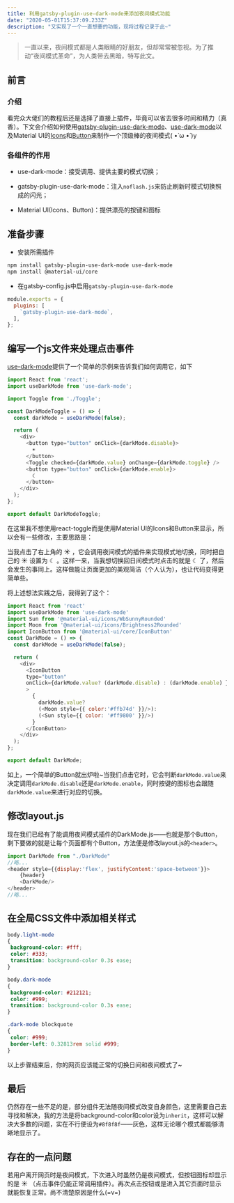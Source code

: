 ```yaml
---
title: 利用gatsby-plugin-use-dark-mode来添加夜间模式功能
date: "2020-05-01T15:37:09.233Z"
description: "又实现了一个一直想要的功能，现将过程记录于此~"
---
```


>一直以来，夜间模式都是人类眼睛的好朋友，但却常常被忽视。为了推动“夜间模式革命”，为人类带去黑暗，特写此文。

## 前言

### 介绍

看完众大佬们的教程后还是选择了直接上插件，毕竟可以省去很多时间和精力（真香）。下文会介绍如何使用[gatsby-plugin-use-dark-mode](https://www.gatsbyjs.cn/packages/gatsby-plugin-use-dark-mode/?=dark)、[use-dark-mode](https://github.com/donavon/use-dark-mode)以及Material UI的[Icons](https://material-ui.com/zh/components/icons/)和[Button](https://material-ui.com/zh/components/buttons/)来制作一个顶级棒的夜间模式( •̀ ω •́ )y

### 各组件的作用

* use-dark-mode：接受调用、提供主要的模式切换；

* gatsby-plugin-use-dark-mode：注入`noflash.js`来防止刷新时模式切换照成的闪光；

* Material UI(Icons、Button)：提供漂亮的按键和图标

## 准备步骤

* 安装所需插件

```bash
npm install gatsby-plugin-use-dark-mode use-dark-mode
npm install @material-ui/core
```

* 在gatsby-config.js中启用`gatsby-plugin-use-dark-mode`

```js
module.exports = {
  plugins: [
    `gatsby-plugin-use-dark-mode`,
  ],
};
```

## 编写一个js文件来处理点击事件

[use-dark-mode](https://github.com/donavon/use-dark-mode#readme)提供了一个简单的示例来告诉我们如何调用它，如下

```js
import React from 'react';
import useDarkMode from 'use-dark-mode';

import Toggle from './Toggle';

const DarkModeToggle = () => {
  const darkMode = useDarkMode(false);

  return (
    <div>
      <button type="button" onClick={darkMode.disable}>
        ☀
      </button>
      <Toggle checked={darkMode.value} onChange={darkMode.toggle} />
      <button type="button" onClick={darkMode.enable}>
        ☾
      </button>
    </div>
  );
};

export default DarkModeToggle;
```

在这里我不想使用react-toggle而是使用Material UI的Icons和Button来显示，所以会有一些修改，主要思路是：

当我点击了右上角的 ☀ ，它会调用夜间模式的插件来实现模式地切换，同时把自己的 ☀ 设置为 ☾ 。这样一来，当我想切换回日间模式时点击的就是 ☾ 了，然后会发生的事同上。这样做能让页面更加的美观简洁（个人认为），也让代码变得更简单些。

将上述想法实践之后，我得到了这个：

```js
import React from 'react'
import useDarkMode from 'use-dark-mode'
import Sun from '@material-ui/icons/WbSunnyRounded'
import Moon from '@material-ui/icons/Brightness2Rounded'
import IconButton from '@material-ui/core/IconButton'
const DarkMode = () => {
  const darkMode = useDarkMode(false);

  return (
    <div>
      <IconButton
      type="button"
      onClick={darkMode.value? (darkMode.disable) : (darkMode.enable) }
      >
        {
          darkMode.value?
          (<Moon style={{ color:'#ffb74d' }}/>):
          (<Sun style={{ color: '#ff9800' }}/>)
        }
      </IconButton>
    </div>
  );
};

export default DarkMode;

```

如上，一个简单的Button就出炉啦~当我们点击它时，它会判断`darkMode.value`来决定调用`darkMode.disable`还是`darkMode.enable`，同时按键的图标也会跟随`darkMode.value`来进行对应的切换。

## 修改layout.js

现在我们已经有了能调用夜间模式插件的DarkMode.js——也就是那个Button，剩下要做的就是让每个页面都有个Button，方法便是修改layout.js的`<header>`。

```js
import DarkMode from "./DarkMode"
//略...
<header style={{display:'flex', justifyContent:'space-between'}}>
    {header}
    <DarkMode/>
</header>
//略...
```

## 在全局CSS文件中添加相关样式

```css
body.light-mode
{
 background-color: #fff;
 color: #333;
 transition: background-color 0.3s ease;
}

body.dark-mode
{
 background-color: #212121;
 color: #999;
 transition: background-color 0.3s ease;
}

.dark-mode blockquote
{
 color: #999;
 border-left: 0.32813rem solid #999;
}

```

以上步骤结束后，你的网页应该能正常的切换日间和夜间模式了~

## 最后

仍然存在一些不足的是，部分组件无法随夜间模式改变自身颜色，这里需要自己去寻找和解决，我的方法是将background-color和color设为`inherit`，这样可以解决大多数的问题，实在不行便设为`#8f8f8f`——灰色，这样无论哪个模式都能够清晰地显示了。

## 存在的一点问题

若用户离开网页时是夜间模式，下次进入时虽然仍是夜间模式，但按钮图标却显示的是 ☀ （点击事件仍能正常调用插件）。再次点击按钮或是进入其它页面时显示就能恢复正常。尚不清楚原因是什么(=v=)
